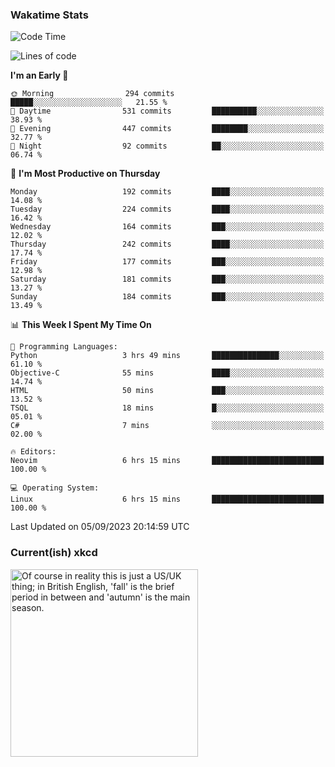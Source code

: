 ### Wakatime Stats
<!--START_SECTION:waka-->
![Code Time](http://img.shields.io/badge/Code%20Time-1%2C942%20hrs%2019%20mins-blue)

![Lines of code](https://img.shields.io/badge/From%20Hello%20World%20I%27ve%20Written-837.8%20thousand%20lines%20of%20code-blue)

**I'm an Early 🐤** 

```text
🌞 Morning                294 commits         █████░░░░░░░░░░░░░░░░░░░░   21.55 % 
🌆 Daytime                531 commits         ██████████░░░░░░░░░░░░░░░   38.93 % 
🌃 Evening                447 commits         ████████░░░░░░░░░░░░░░░░░   32.77 % 
🌙 Night                  92 commits          ██░░░░░░░░░░░░░░░░░░░░░░░   06.74 % 
```
📅 **I'm Most Productive on Thursday** 

```text
Monday                   192 commits         ████░░░░░░░░░░░░░░░░░░░░░   14.08 % 
Tuesday                  224 commits         ████░░░░░░░░░░░░░░░░░░░░░   16.42 % 
Wednesday                164 commits         ███░░░░░░░░░░░░░░░░░░░░░░   12.02 % 
Thursday                 242 commits         ████░░░░░░░░░░░░░░░░░░░░░   17.74 % 
Friday                   177 commits         ███░░░░░░░░░░░░░░░░░░░░░░   12.98 % 
Saturday                 181 commits         ███░░░░░░░░░░░░░░░░░░░░░░   13.27 % 
Sunday                   184 commits         ███░░░░░░░░░░░░░░░░░░░░░░   13.49 % 
```


📊 **This Week I Spent My Time On** 

```text
💬 Programming Languages: 
Python                   3 hrs 49 mins       ███████████████░░░░░░░░░░   61.10 % 
Objective-C              55 mins             ████░░░░░░░░░░░░░░░░░░░░░   14.74 % 
HTML                     50 mins             ███░░░░░░░░░░░░░░░░░░░░░░   13.52 % 
TSQL                     18 mins             █░░░░░░░░░░░░░░░░░░░░░░░░   05.01 % 
C#                       7 mins              ░░░░░░░░░░░░░░░░░░░░░░░░░   02.00 % 

🔥 Editors: 
Neovim                   6 hrs 15 mins       █████████████████████████   100.00 % 

💻 Operating System: 
Linux                    6 hrs 15 mins       █████████████████████████   100.00 % 
```


 Last Updated on 05/09/2023 20:14:59 UTC
<!--END_SECTION:waka-->

### Current(ish) xkcd
<a id="xkcd-a" title="Of course in reality this is just a US/UK thing; in British English, 'fall' is the brief period in between and 'autumn' is the main season." href="https://www.xkcd.com" target="_blank">
        <img align="center" id="xkcd-img" src="https://imgs.xkcd.com/comics/autumn_and_fall.png" alt="Of course in reality this is just a US/UK thing; in British English, 'fall' is the brief period in between and 'autumn' is the main season." height=300 />
</a>
